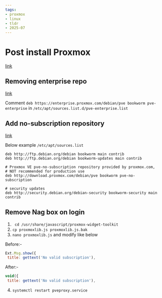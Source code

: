 ```yaml
---
tags:
- proxmox
- linux
- tldr
- 2025-07
---
```


# Post install Proxmox

[link](https://github.com/CarmineCodes/Proxmox-No-Subscription-No-Problem)

## Removing enterprise repo

[link](https://pve.proxmox.com/wiki/Package_Repositories)

Comment `deb https://enterprise.proxmox.com/debian/pve bookworm pve-enterprise` in `/etc/apt/sources.list.d/pve-enterprise.list`

## Add no-subscription repository

[link](https://pve.proxmox.com/wiki/Package_Repositories)

Below example `/etc/apt/sources.list`

```sources.list
deb http://ftp.debian.org/debian bookworm main contrib
deb http://ftp.debian.org/debian bookworm-updates main contrib

# Proxmox VE pve-no-subscription repository provided by proxmox.com,
# NOT recommended for production use
deb http://download.proxmox.com/debian/pve bookworm pve-no-subscription

# security updates
deb http://security.debian.org/debian-security bookworm-security main contrib
```

## Remove Nag box on login

1. ` cd /usr/share/javascript/proxmox-widget-toolkit`
2. `cp proxmoxlib.js proxmoxlib.js.bak`
3. `nano proxmoxlib.js` and modify like below

Before:-

```.js
Ext.Msg.show({
 title: gettext('No valid subscription'),
```
After:-

```.js
void({
 title: gettext('No valid subscription'),
```
4. `systemctl restart pveproxy.service`